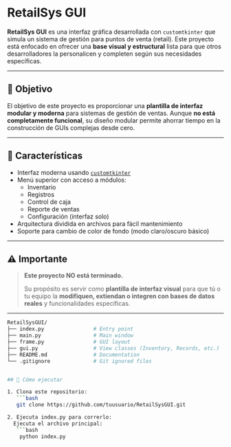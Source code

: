 # RetailSys GUI

**RetailSys GUI** es una interfaz gráfica desarrollada con `customtkinter` que simula un sistema de gestión para puntos de venta (retail). Este proyecto está enfocado en ofrecer una **base visual y estructural** lista para que otros desarrolladores la personalicen y completen según sus necesidades específicas.

---

## 🎯 Objetivo

El objetivo de este proyecto es proporcionar una **plantilla de interfaz modular y moderna** para sistemas de gestión de ventas. Aunque **no está completamente funcional**, su diseño modular permite ahorrar tiempo en la construcción de GUIs complejas desde cero.

---

## 🧩 Características

- Interfaz moderna usando [`customtkinter`](https://github.com/TomSchimansky/CustomTkinter)
- Menú superior con acceso a módulos:
  - Inventario
  - Registros
  - Control de caja
  - Reporte de ventas
  - Configuración (interfaz solo)
- Arquitectura dividida en archivos para fácil mantenimiento
- Soporte para cambio de color de fondo (modo claro/oscuro básico)

---

## ⚠️ Importante

> **Este proyecto NO está terminado.**
>
> Su propósito es servir como **plantilla de interfaz visual** para que tú o tu equipo la **modifiquen, extiendan o integren con bases de datos reales** y funcionalidades específicas.

---

```bash
RetailSysGUI/
├── index.py                # Entry point
├── main.py                 # Main window
├── frame.py                # GUI layout
├── gui.py                  # View classes (Inventory, Records, etc.)
├── README.md               # Documentation
└── .gitignore              # Git ignored files


## 🚀 Cómo ejecutar

1. Clona este repositorio:
   ```bash
   git clone https://github.com/tuusuario/RetailSysGUI.git

2. Ejecuta index.py para correrlo:
  Ejecuta el archivo principal:
   ```bash
    python index.py
